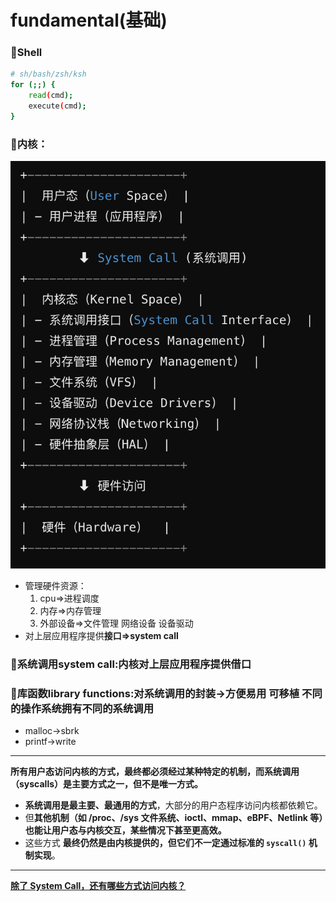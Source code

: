 # fundamental(基础)

### 📌Shell

```bash
# sh/bash/zsh/ksh
for (;;) {
	read(cmd);
	execute(cmd);
}
```

### 📌内核：

![image.png](fundamental(%E5%9F%BA%E7%A1%80)%2019216660fc7280b893f5cc7098e49cb8/image.png)

- 管理硬件资源：
    1. cpu⇒进程调度
    2. 内存⇒内存管理
    3. 外部设备⇒文件管理 网络设备 设备驱动
- 对上层应用程序提供**接口⇒system call**

### 📌系统调用system call:内核对上层应用程序提供借口

### 📌库函数library functions:对系统调用的**封装→方便易用 可移植** 不同的操作系统拥有不同的系统调用

- malloc→sbrk
- printf→write

---

**所有用户态访问内核的方式，最终都必须经过某种特定的机制，而系统调用（syscalls）是主要方式之一，但不是唯一方式。**

- **系统调用是最主要、最通用的方式**，大部分的用户态程序访问内核都依赖它。
- 但**其他机制（如 /proc、/sys 文件系统、ioctl、mmap、eBPF、Netlink 等）也能让用户态与内核交互，某些情况下甚至更高效。**
- 这些方式 **最终仍然是由内核提供的，但它们不一定通过标准的 `syscall()` 机制实现**。

---

[ **除了 System Call，还有哪些方式访问内核？**](fundamental(%E5%9F%BA%E7%A1%80)%2019216660fc7280b893f5cc7098e49cb8/%E9%99%A4%E4%BA%86%20System%20Call%EF%BC%8C%E8%BF%98%E6%9C%89%E5%93%AA%E4%BA%9B%E6%96%B9%E5%BC%8F%E8%AE%BF%E9%97%AE%E5%86%85%E6%A0%B8%EF%BC%9F%2019316660fc7280c7be3ac17b24a739cb.md)